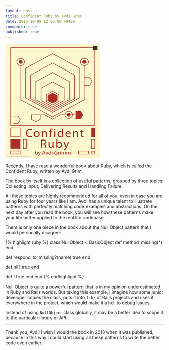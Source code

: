 ```yaml
---
layout: post
title: Confident Ruby by Avdi Grim
date: 2015-10-09 12:00:00 +0400
comments: true
published: true
---
```


<img src="/assets/post-images/confident_ruby.png" alt="Confident Ruby book" style="margin: 0 auto">

Recently, I have read a wonderful book about Ruby, which is called the Confident Ruby, written by Avdi Grim.

The book by itself is a collection of useful patterns, grouped by three topics: Collecting Input, Delivering Results and Handling Failure.

All these topics are highly recommended for all of you, even in case you are using Ruby for four years like I am. Avdi has a unique talent to illustrate patterns with perfectly matching code examples and abstractions. On the next day after you read the book, you will see how these patterns make your life better applied to the real life codebase.

There is only one piece in the book about the Null Object pattern that I would personally disagree:

{% highlight ruby %}
class NullObject < BasicObject
  def method_missing(*)
  end

  def respond_to_missing?(name)
    true
  end

  def nil?
    true
  end

  def !
    true
  end
end
{% endhighlight %}

[Null Object is quite a powerful pattern](https://robots.thoughtbot.com/rails-refactoring-example-introduce-null-object) that is in my opinion underestimated in Ruby and Rails worlds. But taking this example, I imagine how some junior developer copies the class, puts it into `lib/` of Rails projects and uses it everywhere in the project, which would make it a hell to debug issues.

Instead of using `NullObject` class globally, it may be a better idea to scope it to the particular library or API.

<hr/>

Thank you, Avdi! I wish I would the book in 2013 when it was published, because in this way I could start using all these patterns to write the better code even earlier.
